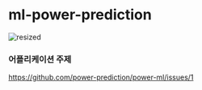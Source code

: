 # ml-power-prediction
![resized](https://github.com/power-prediction/power-ml/assets/51077803/a038c838-b20e-48ab-9909-a275e1e5dc05)

### 어플리케이션 주제
<https://github.com/power-prediction/power-ml/issues/1>


 



